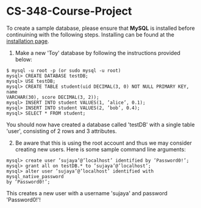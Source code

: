 # CS-348-Course-Project

To create a sample database, please ensure that **MySQL** is installed before continuining with the following steps. Installing can be found at the [installation page](https://dev.mysql.com/doc/refman/8.0/en/installing.html).

1. Make a new 'Toy' database by following the instructions provided below:

```mysql
$ mysql -u root -p (or sudo mysql -u root)
mysql> CREATE DATABASE testDB;
mysql> USE testDB;
mysql> CREATE TABLE student(uid DECIMAL(3, 0) NOT NULL PRIMARY KEY, name
VARCHAR(30), score DECIMAL(3, 2));
mysql> INSERT INTO student VALUES(1, ’alice’, 0.1);
mysql> INSERT INTO student VALUES(2, ’bob’, 0.4);
mysql> SELECT * FROM student;
```

You should now have created a database called 'testDB' with a single table 'user', consisting of 2 rows and 3 attributes. 



2. Be aware that this is using the root account and thus we may consider creating new users. Here is some sample command line arguments:

```mysql
mysql> create user ’sujaya’@’localhost’ identified by ’Password0!’;
mysql> grant all on testDB.* to ’sujaya’@’localhost’;
mysql> alter user ’sujaya’@’localhost’ identified with mysql_native_password
by ’Password0!’;
```

This creates a new user with a username 'sujaya' and password 'Password0!'!
